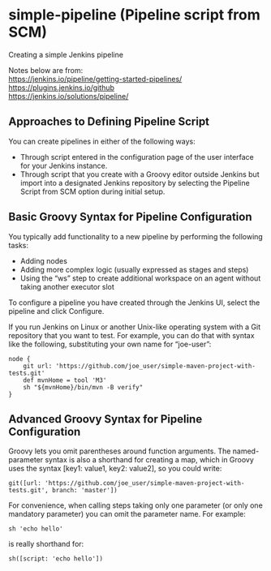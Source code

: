 # simple-pipeline (Pipeline script from SCM)
Creating a simple Jenkins pipeline

Notes below are from: <br>
https://jenkins.io/pipeline/getting-started-pipelines/<br>
https://plugins.jenkins.io/github<br>
https://jenkins.io/solutions/pipeline/<br>

## Approaches to Defining Pipeline Script
You can create pipelines in either of the following ways:
  - Through script entered in the configuration page of the user interface for your Jenkins instance.
  - Through script that you create with a Groovy editor outside Jenkins but import into a designated Jenkins repository by selecting the Pipeline Script from SCM option during initial setup.

## Basic Groovy Syntax for Pipeline Configuration
You typically add functionality to a new pipeline by performing the following tasks:
  - Adding nodes
  - Adding more complex logic (usually expressed as stages and steps)
  - Using the “ws” step to create additional workspace on an agent without taking another executor slot

To configure a pipeline you have created through the Jenkins UI, select the pipeline and click Configure.

If you run Jenkins on Linux or another Unix-like operating system with a Git repository that you want to test.
For example, you can do that with syntax like the following, substituting your own name for “joe-user”:

```
node {
    git url: 'https://github.com/joe_user/simple-maven-project-with-tests.git'
    def mvnHome = tool 'M3'
    sh "${mvnHome}/bin/mvn -B verify"
}
```

## Advanced Groovy Syntax for Pipeline Configuration
Groovy lets you omit parentheses around function arguments. The named-parameter syntax is also a shorthand for creating a map, which in Groovy uses the syntax [key1: value1, key2: value2], so you could write:

```
git([url: 'https://github.com/joe_user/simple-maven-project-with-tests.git', branch: 'master'])
```
For convenience, when calling steps taking only one parameter (or only one mandatory parameter) you can omit the parameter name. For example:
```
sh 'echo hello'
```
is really shorthand for:
```
sh([script: 'echo hello'])
```
